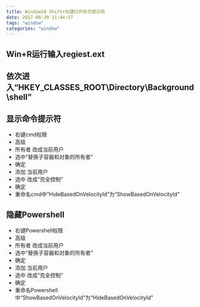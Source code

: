 ```yaml
---
title: Window10 Shift+右键打开命令提示符
date: 2017-08-30 11:44:57
tags: "window"
categories: "window"
---
```

## Win+R运行输入regiest.ext
## 依次进入“HKEY_CLASSES_ROOT\Directory\Background\shell”
## 显示命令提示符
 * 右键cmd权限
 * 高级
 * 所有者 改成当前用户
 * 选中“替换子容器和对象的所有者”
 * 确定
 * 添加 当前用户
 * 选中 改成“完全控制”
 * 确定
 * 重命名cmd中“HideBasedOnVelocityId”为“ShowBasedOnVelocityId”
 
## 隐藏Powershell
 * 右键Powershell权限
 * 高级
 * 所有者 改成当前用户
 * 选中“替换子容器和对象的所有者”
 * 确定
 * 添加 当前用户
 * 选中 改成“完全控制”
 * 确定
 * 重命名Powershell中“ShowBasedOnVelocityId”为“HideBasedOnVelocityId”


	
